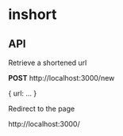 # inshort

## API

Retrieve a shortened url

**POST** http://localhost:3000/new

{
url: ...
}



Redirect to the page

http://localhost:3000/<token>

